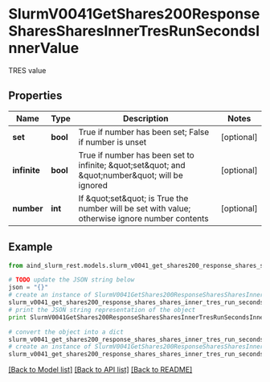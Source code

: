 # SlurmV0041GetShares200ResponseSharesSharesInnerTresRunSecondsInnerValue

TRES value

## Properties

Name | Type | Description | Notes
------------ | ------------- | ------------- | -------------
**set** | **bool** | True if number has been set; False if number is unset | [optional] 
**infinite** | **bool** | True if number has been set to infinite; \&quot;set\&quot; and \&quot;number\&quot; will be ignored | [optional] 
**number** | **int** | If \&quot;set\&quot; is True the number will be set with value; otherwise ignore number contents | [optional] 

## Example

```python
from aind_slurm_rest.models.slurm_v0041_get_shares200_response_shares_shares_inner_tres_run_seconds_inner_value import SlurmV0041GetShares200ResponseSharesSharesInnerTresRunSecondsInnerValue

# TODO update the JSON string below
json = "{}"
# create an instance of SlurmV0041GetShares200ResponseSharesSharesInnerTresRunSecondsInnerValue from a JSON string
slurm_v0041_get_shares200_response_shares_shares_inner_tres_run_seconds_inner_value_instance = SlurmV0041GetShares200ResponseSharesSharesInnerTresRunSecondsInnerValue.from_json(json)
# print the JSON string representation of the object
print SlurmV0041GetShares200ResponseSharesSharesInnerTresRunSecondsInnerValue.to_json()

# convert the object into a dict
slurm_v0041_get_shares200_response_shares_shares_inner_tres_run_seconds_inner_value_dict = slurm_v0041_get_shares200_response_shares_shares_inner_tres_run_seconds_inner_value_instance.to_dict()
# create an instance of SlurmV0041GetShares200ResponseSharesSharesInnerTresRunSecondsInnerValue from a dict
slurm_v0041_get_shares200_response_shares_shares_inner_tres_run_seconds_inner_value_form_dict = slurm_v0041_get_shares200_response_shares_shares_inner_tres_run_seconds_inner_value.from_dict(slurm_v0041_get_shares200_response_shares_shares_inner_tres_run_seconds_inner_value_dict)
```
[[Back to Model list]](../README.md#documentation-for-models) [[Back to API list]](../README.md#documentation-for-api-endpoints) [[Back to README]](../README.md)



